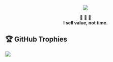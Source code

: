 <p align="center">
  <a href="https://github.com/kogutstt2"><img src="https://readme-typing-svg.herokuapp.com/?lines=Ronnie%20Samaroo;Both%20Frontend%20and%20Backend;10%2B%20years%20of%20experience;&font=Pacifico&center=true&width=650&height=120&color=58a6ff&vCenter=true&size=45%22"></a>
</p>

<p align="center">
 💎 💎 💎 </br>
<b>
I sell value, not time.
</b>
<br>

</p>

## 🏆 GitHub Trophies

<img src="https://github-profile-trophy.vercel.app/?username=DenverCoder1&column=8&theme=onedark"/>

 <br>
